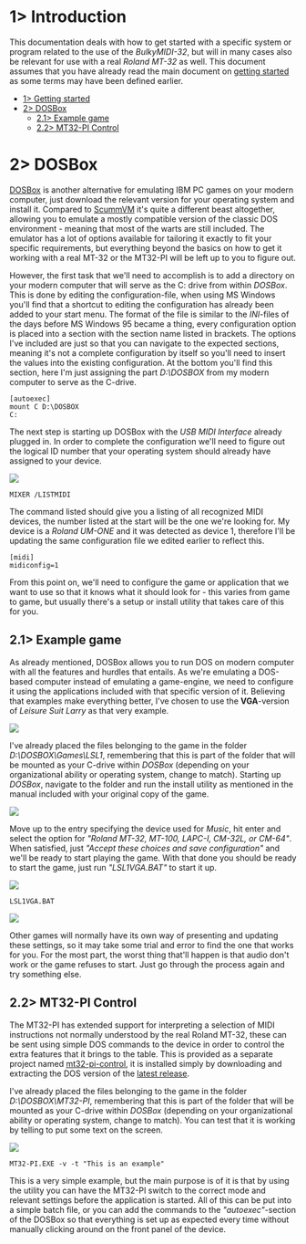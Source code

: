 # 1> Introduction
This documentation deals with how to get started with a specific system or program related to the use of the *BulkyMIDI-32*, but will in many cases also be relevant for use with a real *Roland MT-32* as well. This document assumes that you have already read the main document on [getting started](https://github.com/tebl/BulkyMIDI-32/blob/main/documentation/getting_started.md) as some terms may have been defined earlier.

- [1> Getting started](#1-getting-started)
- [2> DOSBox](#2-dosbox)
  - [2.1> Example game](#21-example-game)
  - [2.2> MT32-PI Control](#22-mt32-pi-control)

# 2> DOSBox
[DOSBox](https://www.dosbox.com/) is another alternative for emulating IBM PC games on your modern computer, just download the relevant version for your operating system and install it. Compared to [ScummVM](#2-scummvm) it's quite a different beast altogether, allowing you to emulate a mostly compatible version of the classic DOS environment - meaning that most of the warts are still included. The emulator has a lot of options available for tailoring it exactly to fit your specific requirements, but everything beyond the basics on how to get it working with a real MT-32 or the MT32-PI will be left up to you to figure out.

However, the first task that we'll need to accomplish is to add a directory on your modern computer that will serve as the C: drive from within *DOSBox*. This is done by editing the configuration-file, when using MS Windows you'll find that a shortcut to editing the configuration has already been added to your start menu. The format of the file is similar to the *INI*-files of the days before MS Windows 95 became a thing, every configuration option is placed into a section with the section name listed in brackets. The options I've included are just so that you can navigate to the expected sections, meaning it's not a complete configuration by itself so you'll need to insert the values into the existing configuration. At the bottom you'll find this section, here I'm just assigning the part *D:\DOSBOX* from my modern computer to serve as the C-drive.

```
[autoexec]
mount C D:\DOSBOX
C:
```

The next step is starting up DOSBox with the *USB MIDI Interface* already plugged in. In order to complete the configuration we'll need to figure out the logical ID number that your operating system should already have assigned to your device.

![](https://github.com/tebl/BulkyMIDI-32/raw/main/gallery/dosbox_mt32_001.png)
```
MIXER /LISTMIDI
```
The command listed should give you a listing of all recognized MIDI devices, the number listed at the start will be the one we're looking for. My device is a *Roland UM-ONE* and it was detected as device 1, therefore I'll be updating the same configuration file we edited earlier to reflect this.
```
[midi]
midiconfig=1
```

From this point on, we'll need to configure the game or application that we want to use so that it knows what it should look for - this varies from game to game, but usually there's a setup or install utility that takes care of this for you.

## 2.1> Example game
As already mentioned, DOSBox allows you to run DOS on modern computer with all the features and hurdles that entails. As we're emulating a DOS-based computer instead of emulating a game-engine, we need to configure it using the applications included with that specific version of it. Believing that examples make everything better, I've chosen to use the **VGA**-version of *Leisure Suit Larry* as that very example.

![](https://github.com/tebl/BulkyMIDI-32/raw/main/gallery/dosbox_mt32_010.png)

I've already placed the files belonging to the game in the folder *D:\DOSBOX\Games\LSL1*, remembering that this is part of the folder that will be mounted as your C-drive within *DOSBox* (depending on your organizational ability or operating system, change to match). Starting up *DOSBox*, navigate to the folder and run the install utility as mentioned in the manual included with your original copy of the game.

![](https://github.com/tebl/BulkyMIDI-32/raw/main/gallery/dosbox_mt32_011.png)

Move up to the entry specifying the device used for *Music*, hit enter and select the option for *"Roland MT-32, MT-100, LAPC-I, CM-32L, or CM-64"*. When satisfied, just *"Accept these choices and save configuration"* and we'll be ready to start playing the game. With that done you should be ready to start the game, just run *"LSL1VGA.BAT"* to start it up.

![](https://github.com/tebl/BulkyMIDI-32/raw/main/gallery/dosbox_mt32_012.png)
```
LSL1VGA.BAT
```
![](https://github.com/tebl/BulkyMIDI-32/raw/main/gallery/dosbox_mt32_013.png)

Other games will normally have its own way of presenting and updating these settings, so it may take some trial and error to find the one that works for you. For the most part, the worst thing that'll happen is that audio don't work or the game refuses to start. Just go through the process again and try something else.

## 2.2> MT32-PI Control
The MT32-PI has extended support for interpreting a selection of MIDI instructions not normally understood by the real Roland MT-32, these can be sent using simple DOS commands to the device in order to control the extra features that it brings to the table. This is provided as a separate project named [mt32-pi-control](https://github.com/gmcn42/mt32-pi-control), it is installed simply by downloading and extracting the DOS version of the [latest release](https://github.com/gmcn42/mt32-pi-control/releases).

I've already placed the files belonging to the game in the folder *D:\DOSBOX\MT32-PI*, remembering that this is part of the folder that will be mounted as your C-drive within *DOSBox* (depending on your organizational ability or operating system, change to match). You can test that it is working by telling to put some text on the screen.

![](https://github.com/tebl/BulkyMIDI-32/raw/main/gallery/dosbox_mt32_020.png)
```
MT32-PI.EXE -v -t "This is an example"
```

This is a very simple example, but the main purpose is of it is that by using the utility you can have the MT32-PI switch to the correct mode and relevant settings before the application is started. All of this can be put into a simple batch file, or you can add the commands to the *"autoexec"*-section of the DOSBox so that everything is set up as expected every time without manually clicking around on the front panel of the device.